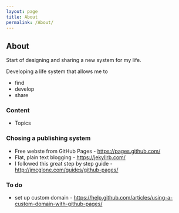 ```yaml
---
layout: page
title: About
permalink: /About/
---
```


## About

Start of designing and sharing a new system for my life.

Developing a life system that allows me to

- find
- develop
- share


### Content
- Topics

### Chosing a publishing system
- Free webste from GitHub Pages - https://pages.github.com/
- Flat, plain text blogging - https://jekyllrb.com/
- I followed this great step by step guide - http://jmcglone.com/guides/github-pages/


### To do
- set up custom domain - https://help.github.com/articles/using-a-custom-domain-with-github-pages/
